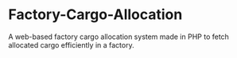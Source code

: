 # Factory-Cargo-Allocation
 A web-based factory cargo allocation system made in PHP to fetch allocated cargo efficiently in a factory.

